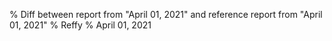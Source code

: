 % Diff between report from "April 01, 2021" and reference report from "April 01, 2021"
% Reffy
% April 01, 2021

